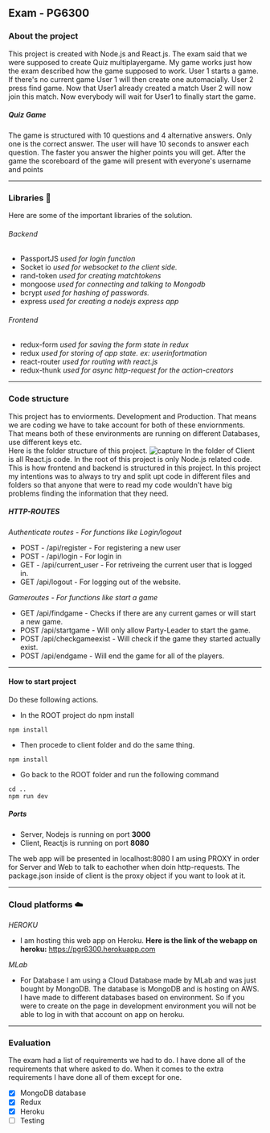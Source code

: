 ## Exam - PG6300

### About the project
This project is created with Node.js and React.js. The exam said that we were supposed to create Quiz multiplayergame. My game works just how the exam described how the game supposed to work. User 1 starts a game. If there's no current game User 1 will then create one automacially. User 2 press find game. Now that User1 already created a match User 2 will now join this match. Now everybody will wait for User1 to finally start the game. 

##### Quiz Game 
The game is structured with 10 questions and 4 alternative answers. Only one is the correct answer. The user will have 10 seconds to answer each question. The faster you answer the higher points you will get. After the game the scoreboard of the game will present with everyone's username and points

---
### Libraries :book:
Here are some of the important libraries of the solution.
###### Backend
- PassportJS *used for login function*
- Socket io *used for websocket to the client side.*
- rand-token *used for creating matchtokens*
- mongoose *used for connecting and talking to Mongodb*
- bcrypt  *used for hashing of passwords.*
- express *used for creating a nodejs express app*

###### Frontend
- redux-form *used for saving the form state in redux*
- redux *used for storing of app state. ex: userinfortmation*
- react-router *used for routing with react.js*
- redux-thunk *used for async http-request for the action-creators*

---
### Code structure 
This project has to enviorments. Development and Production. That means we are coding we have to take account for both of these enviornments. That means both of these environments are running on different Databases, use different keys etc.   
Here is the folder structure of this project. 
![capture](https://user-images.githubusercontent.com/11196323/48793132-4e9fb700-ecf6-11e8-958b-2af16b90707f.PNG)
In the folder of Client is all React.js code. In the root of this project is only Node.js related code. This is how frontend and backend is structured in this project. In this project my intentions was to always to try and split upt code in different files and folders so that anyone that were to read my code wouldn't have big problems finding the information that they need. 

##### HTTP-ROUTES
*Authenticate routes - For functions like Login/logout*
- POST - /api/register - For registering a new user
- POST - /api/login - For login in
- GET - /api/current_user - For retriveing the current user that is logged in.
- GET /api/logout - For logging out of the website.

*Gameroutes - For functions like start a game*
- GET /api/findgame - Checks if there are any current games or will start a new game.
- POST /api/startgame - Will only allow Party-Leader to start the game.
- POST /api/checkgameexist - Will check if the game they started actually exist.
- POST /api/endgame - Will end the game for all of the players.

---
#### How to start project
Do these following actions.
- In the ROOT project do npm install 
```
npm install 
```
- Then procede to client folder and do the same thing.
```
npm install
```
- Go back to the ROOT folder and run the following command
```
cd ..
npm run dev
```

##### Ports
- Server, Nodejs is running on port **3000**
- Client, Reactjs is running on port **8080**

The web app will be presented in localhost:8080
I am using PROXY in order for Server and Web to talk to eachother when doin http-requests. The package.json inside of client is the proxy object if you want to look at it.

---
### Cloud platforms :cloud:
*HEROKU*
- I am hosting this web app on Heroku. **Here is the link of the webapp on heroku:** https://pgr6300.herokuapp.com

*MLab*
- For Database I am using a Cloud Database made by MLab and was just bought by MongoDB. The database is MongoDB and is hosting on AWS. I have made to different databases based on environment. So if you were to create on the page in development environment you will not be able to log in with that account on app on heroku. 

---

### Evaluation
The exam had a list of requirements we had to do. I have done all of the requirements that where asked to do.
When it comes to the extra requirements I have done all of them except for one. 
-  [x] MongoDB database
-  [x] Redux
-  [x] Heroku
-  [ ] Testing
